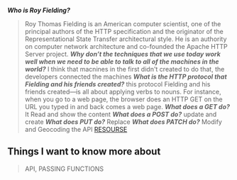 **_Who is Roy Fielding?_**
>Roy Thomas Fielding is an American computer scientist, one of the principal authors of the HTTP specification and the originator of the Representational State Transfer architectural style. He is an authority on computer network architecture and co-founded the Apache HTTP Server project.
**_Why don’t the techniques that we use today work well when we need to be able to talk to all of the machines in the world?_**
>I think that macnines in the first didn't created to do that, the developers connected the machines 
**_What is the HTTP protocol that Fielding and his friends created?_**
>this protocol Fielding and his friends created—is all about applying verbs to nouns. For instance, when you go to a web page, the browser does an HTTP GET on the URL you typed in and back comes a web page.
**_What does a GET do?_**
>It Read and show the content
**_What does a POST do?_**
>update and create
**_What does PUT do?_**
>Replace
**_What does PATCH do?_**
>Modify and Geocoding the API
[RESOURSE](https://gist.github.com/brookr/5977550)
## Things I want to know more about
>API, PASSING FUNCTIONS 